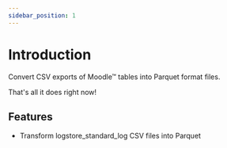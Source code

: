 ```yaml
---
sidebar_position: 1
---
```

# Introduction

Convert CSV exports of Moodle™ tables into Parquet format files.

That's all it does right now!

## Features

+ Transform logstore_standard_log CSV files into Parquet